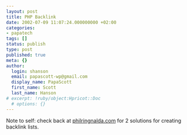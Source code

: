 ```yaml
---
layout: post
title: PHP Backlink
date: 2002-07-09 11:07:24.000000000 +02:00
categories:
- papatech
tags: []
status: publish
type: post
published: true
meta: {}
author:
  login: shanson
  email: papascott-wp@gmail.com
  display_name: PapaScott
  first_name: Scott
  last_name: Hanson
# excerpt: !ruby/object:Hpricot::Doc
  # options: {}
---
```

<p>Note to self: check back at <a href="http://www.philringnalda.com/">philringnalda.com</a> for 2 solutions for creating backlink lists.</p>
